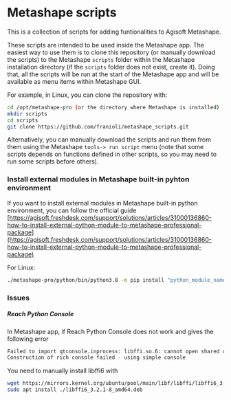 # Metashape scripts

This is a collection of scripts for adding funtionalities to Agisoft Metashape.

These scripts are intended to be used inside the Metashape app.
The easiest way to use them is to clone this repository (or manually download the scripts) to the Metashape `scripts` folder within the Metashape installation directory (if the `scripts` folder does not exist, create it).
Doing that, all the scripts will be run at the start of the Metashape app and will be available as menu items within Metashape GUI.

For example, in Linux, you can clone the repository with:

```bash
cd /opt/metashape-pro (or the directory where Metashape is installed)
mkdir scripts
cd scripts
git clone https://github.com/franioli/metashape_scripts.git
```

Alternatively, you can manually download the scripts and run them from them using the Metashape `tools-> run script` menu (note that some scripts depends on functions defined in other scripts, so you may need to run some scripts before others).

### Install external modules in Metashape built-in pyhton environment

If you want to install external modules in Metashape built-in python environment, you can follow the official guide [https://agisoft.freshdesk.com/support/solutions/articles/31000136860-how-to-install-external-python-module-to-metashape-professional-package](https://agisoft.freshdesk.com/support/solutions/articles/31000136860-how-to-install-external-python-module-to-metashape-professional-package)

For Linux:

```bash
./metashape-pro/python/bin/python3.8 -m pip install "python_module_name"
```

### Issues

##### Reach Python Console

In Metashape app, if Reach Python Console does not work and gives the following error

```bash
Failed to import qtconsole.inprocess: libffi.so.6: cannot open shared object file: No such file or directory
Construction of rich console failed - using simple console
```

You need to manually install libffi6 with

```bash
wget https://mirrors.kernel.org/ubuntu/pool/main/libf/libffi/libffi6_3.2.1-8_amd64.deb
sudo apt install ./libffi6_3.2.1-8_amd64.deb
```
